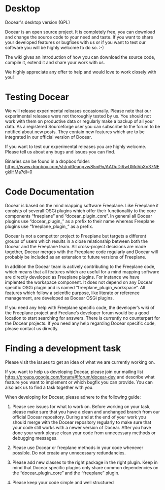 # Desktop
Docear's desktop version (GPL)

Docear is an open source project. It is completely free, you can download and change the source code to 
your need and taste. If you want to share your developed features or bugfixes with us or if you want to 
test our software you will be highly welcome to do so.  :-)

The wiki gives an introduction of how you can download the source code, compile it, extend it and share 
your work with us.

We highly appreciate any offer to help and would love to work closely with you!

# Testing Docear
We will release experimental releases occasionally. Please note that our experimental releases were not 
thoroughly tested by us. You should not work with them on productive data or regularly make a backup of 
all your data. As a registered Sourceforge user you can subscribe to the forum to be notified about new 
posts. They contain new features which are to be integrated in our official version of Docear.

If you want to test our experimental releases you are highly welcome. Please tell us about any bugs and 
issues you can find.

Binaries can be found in a dropbox folder: https://www.dropbox.com/sh/qd0eangvw85ni9n/AADuDiRwUMdVoXn37NEgkIHMa?dl=0 

# Code Documentation
Docear is based on the mind mapping software Freeplane. Like Freeplane it consists of severall OSGi 
plugins which offer their functionality to the core components “freeplane” and “docear_plugin_core”. 
In general all Docear plugins use “docear_plugin_” as a prefix to their name whereas Freeplane plugins 
use “freeplane_plugin_” as a prefix.

Docear is not a competitor project to Freeplane but targets a different groups of users which results 
in a close relationship between both the Docear and the Freeplane team. All cross-project decisions 
are made together, Docear merges with the Freeplane code regularly and Docear will probably be included 
as an extension to future versions of Freeplane.

In addition the Docear team is actively contributing to the Freeplane code, which means that all 
features which are useful for a mind mapping software are directly developed as Freeplane plugins. 
For instance we have implented the workspace component. It does not depend on any Docear specific 
OSGi plugin and is named “freeplane_plugin_workspace”. All features which follow a scientfic purpose, 
like literate or reference management, are developed as Docear OSGi plugins.

If you need any help with Freeplane specific code, the developer’s wiki of the Freeplane project and 
Freelane’s developer forum would be a good location to start searching for answers. There is currently 
no counterpart for the Docear projects. If you need any help regarding Docear specific code, please 
contact us directly.

# Finding a development task
Please visit the issues to get an idea of what we are currently 
working on.

If you want to help us developing Docear, please join our mailing list 
https://groups.google.com/forum/#!forum/docear-dev and describe what feature you want to implement or 
which bugfix you can provide. You can also ask us to find a task together with you.

When developing for Docear, please adhere to the following guide:

1. Please see issues for what to work on. Before working on your task, please make sure that you have 
a clean and unchanged branch from our official Docear repository. During and at the end of your work 
you should merge with the Docear repository regularly to make sure that your code still works with a 
newer version of Docear. After you have done your work please clean your code from unnecessary methods 
or debugging messages.

2. Please use Docear or freeplane methods in your code whenever possible. Do not create any unnecessary 
redundancies.

3. Please add new classes to the right package in the right plugin. Keep in mind that Docear specific 
plugins only share common dependencies on the “docear_plugin_core” and the “freeplane” plugin.

4. Please keep your code simple and well structured
